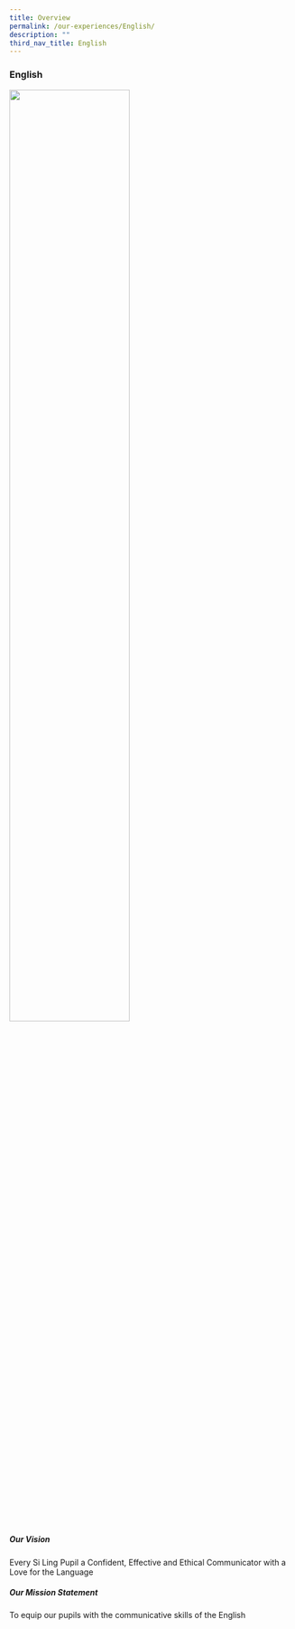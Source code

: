 ```yaml
---
title: Overview
permalink: /our-experiences/English/
description: ""
third_nav_title: English
---
```


### **English**
<img src="/images/el1.png" 
     style="width:65%" >

##### Our Vision

Every Si Ling Pupil a Confident, Effective and Ethical Communicator with a Love for the Language

##### Our Mission Statement

To equip our pupils with the communicative skills of the English